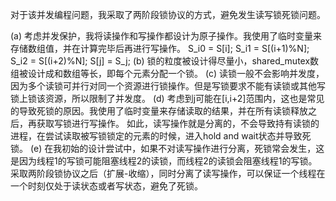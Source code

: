 对于该并发编程问题，我采取了两阶段锁协议的方式，避免发生读写锁死锁问题。

(a) 考虑并发保护，我将读操作和写操作都设计为原子操作。我使用了临时变量来存储数组值，并在计算完毕后再进行写操作。
    S_i0 = S[i];
    S_i1 = S[(i+1)%N];
    S_i2 = S[(i+2)%N];
    S[j] = S_j;
(b) 锁的粒度被设计得尽量小，shared_mutex数组被设计成和数组等长，即每个元素分配一个锁。
(c) 读锁一般不会影响并发度，因为多个读锁可并行对同一个资源进行锁操作。但是写锁要求不能有读锁或其他写锁上锁该资源，所以限制了并发度。
(d) 考虑到j可能在[i,i+2]范围内，这也是常见的导致死锁的原因。我使用了临时变量来存储读取的结果，并在所有读锁释放之后，再获取写锁进行写操作。
    如此，读写操作就是分离的，不会导致持有读锁的进程，在尝试读取被写锁锁定的元素的时候，进入hold and wait状态并导致死锁。
(e) 在我初始的设计尝试中，如果不对读写操作进行分离，死锁常会发生，这是因为线程1的写锁可能阻塞线程2的读锁，而线程2的读锁会阻塞线程1的写锁。
    采取两阶段锁协议之后（扩展-收缩），同时分离了读写操作，可以保证一个线程在一个时刻仅处于读状态或者写状态，避免了死锁。